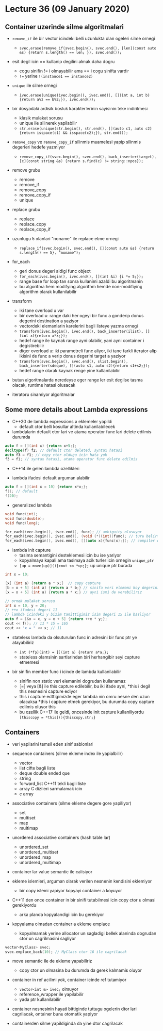 # Lecture 36 (09 January 2020)

## Container uzerinde silme algoritmalari

- `remove_if` ile bir vector icindeki belli uzunlukta olan ogeleri silme ornegi
  - `svec.erase(remove_if(svec.begin(), svec.end(), [len](const auto &s) {return s.length() == len; }), svec.end());`

- esit degil icin == kullanip degilini almak daha dogru
  - cogu sinifin != i olmayabilir ama == i cogu sinifta vardir
  - `!=` yerine `!(instance1 == instance2)`

- `unique` ile silme ornegi
  - `ivec.erase(unique(ivec.begin(), ivec.end(), [](int a, int b) {return a%2 == b%2;}), ivec.end());`

- bir dosyadaki ardisik bosluk karakterlerinin sayisinin teke indirilmesi
  - klasik mulakat sorusu
  - unique ile silinerek yapilabilir
  - `str.erase(unique(str.begin(), str.end(), [](auto c1, auto c2) {return isspace(c1) && isspace(c2);}), str.end());`

- `remove_copy` ve `remove_copy_if` silinmis muamelesi yapip silinmis degerleri hedefe yazmiyor
  - `remove_copy_if(svec.begin(), svec.end(), back_inserter(target), [c](const string &s) {return s.find(c) != string::npos});`

- remove grubu
  - remove
  - remove_if
  - remove_copy
  - remove_copy_if
  - unique

- replace grubu
  - replace
  - replace_copy
  - replace_copy_if

- uzunlugu 5 olanlari "noname" ile replace etme ornegi
  - `replace_if(svec.begin(), svec.end(), [](const auto &s) {return s.length() == 5}, "noname");`

- for_each
  - geri donus degeri aldigi func object
  - `for_each(ivec.begin(), ivec.end(), [](int &i) {i *= 5;});`
  - range base for loop tan sonra kullanimi azaldi bu algoritmanin
  - bu algoritma hem modifying algorithm hemde non-modifiying algorithm olarak kullanilabilir

- transform
  - iki tane overload u var
  - bir overload u: range daki her ogeyi bir func a gonderip donus degerini destination a yaziyor
  - vectordeki elemanlarin karelerini bagli listeye yazma ornegi
  - `transform(ivec.begin(), ivec.end(), back_inserter(ilist), [](int x){return x*x;});`
  - hedef range ile kaynak range ayni olabilir, yani ayni container i degistirebilir
  - diger overload u: iki parametreli func aliyor, iki tane farkli iterator alip ikisini de func a verip donus degerini target a yaziyor
  - `transform(svec.begin(), svec.end(), slist.begin(), back_inserter(sdeque), [](auto s1, auto s2){return s1+s2;});`
  - hedef range olarak kaynak renge yine kullanilabilir

- butun algoritmalarda neredeyse eger range ler esit degilse tasma olacak, runtime hatasi olusacak
- iteratoru sinamiyor algoritmalar

## Some more details about Lambda expressions

- C++20 de lambda expressions a eklemeler yapildi
  - default ctor belli kosullar altinda kullanilabilecek
- lambdalarin default ctor lari ve atama operator func lari delete edilmis durumda

```cpp
auto f = [](int x) {return x+5;};
decltype(f) f2; // default ctor deleted, syntax hatasi
auto f3 = f1; // copy ctor oldugu icin hata yok
f3 = f1; // syntax hatasi, atama operator func delete edilmis
```

- C++14 ile gelen lambda ozellikleri

- lambda ifadesi default arguman alabilir

```cpp
auto f = [](int x = 10) {return x*x;};
f(); // default
f(20); 
```

- generalized lambda

```cpp
void func(int);
void func(double);
void func(long);

for_each(ivec.begin(), ivec.end(), func); // ambiguity olusuyor
for_each(ivec.begin(), ivec.end(), (void (*)(int))func); // turu belirtiyoruz
for_each(ivec.begin(), ivec.end(), [](auto x){func(x);}); // compiler overload resolution yapabilir artik
```

- lambda init capture
  - tasima semantigini desteklemesi icin bu ise yariyor
  - kopyalmaya kapali ama tasimaya acik turler icin ornegin `unique_ptr`
  - `[up = move(up)](){cout << *up;};` up unique ptr burada

```cpp
int x = 10;

[x] (int a) {return a * x;}  // copy capture
[b = x + 5] (int a) {return a * b;} // sinifa veri elemani koy degerini b den alarak hayata gelsin
[x = x + 5] (int a) {return a * x;} // ayni ismi de verebiliriz

// ornek mulakat sorusu
int x = 10, y = 20;
// ++x ifadesi degeri 11
// lambda icindeki y bizim tanittigimiz isim degeri 15 ile basliyor
auto f = [&x = x, y = x + 5] {return ++x * y;};
cout << f(); // 11 * 15 = 165
cout << "x = " << x; // 11
```

- stateless lambda da olsuturulan func in adresini bir func ptr ye atayabiliriz
  - `int (*fp)(int) = [](int a) {return a*a;};`
  - stateless olamsinin sartlarindan biri herhangibir seyi capture etmemesi

- bir sinifin member func i icinde de lambda kullanilabilir
  - sinifin non static veri elemanini dogrudan kullanamaz
  - [=] veya [&] ile this capture edilebilir, bu iki ifade ayni, *this i degil this nesnesini capture ediyor
  - this i capture edttigimizde eger lambda nin omru nesne den uzun olacaksa *this i capture etmek gerekiyor, bu durumda copy capture edilmis oluyor this
  - bu ozellik C++17 ile geldi, oncesinde init capture kullaniliyordu `[thiscopy = *this](){thiscopy.str;}`

## Containers

- veri yapilarini temsil eden sinif sablonlari

- sequence containers (silme ekleme index ile yapialbilir)
  - vector
  - list cifte bagli liste
  - deque double ended que
  - string
  - forward_list C++11 tekli bagli liste 
  - array C dizileri sarmalamak icin
  - c array

- associative containers (silme ekleme degere gore yapiliyor)
  - set
  - multiset
  - map
  - multimap

- unordered associative containers (hash table lar)
  - unordered_set
  - unordered_multiset
  - unordered_map
  - unordered_multimap

- container lar value semantic ile calisiyor
- ekleme islemleri, arguman olarak verilen nesnenin kendisini eklemiyor
  - bir copy islemi yapiyor kopyayi container a koyuyor

- C++11 den once container in bir sinifi tutabilmesi icin copy ctor u olmasi gerekiyordu
  - arka planda kopyalandigi icin bu gerekiyor

- kopyalama olmadan container a ekleme emplace
  - kopyalmamak yerine allocator un sagladigi bellek alaninda dogrudan ctor un cagrilmasini sagliyor

```cpp
vector<MyClass> svec;
svec.emplace_back(10); // MyClass ctor 10 ile cagrilacak
```

- move semantic ile de ekleme yapabiliriz
  - copy ctor un olmasina bu durumda da gerek kalmamis oluyor

- container in ref acilimi yok, container icinde ref tutamiyor
  - `vector<int &> ivec;` olmuyor
  - reference_wrapper ile yapilabilir
  - yada ptr kullanilabilir

- container nesnesinin hayati bittiginde tuttugu ogelerin dtor lari cagrilacak, ontainer bunu otomatik yapiyor
- containerden silme yapildiginda da yine dtor cagrilacak
